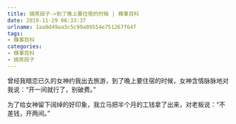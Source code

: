 ```yaml
---
title: 搞笑段子->到了晚上要住宿的时候 | 糗事百科
date: 2019-11-29 06:33:37
urlname: 1aa0d49aa3c5c99a09554e751267f64f
tags: 
- 糗事百科
categories:
- 糗事百科
- 搞笑段子
---
```

曾经我暗恋已久的女神约我出去旅游，到了晚上要住宿的时候，女神含情脉脉地对我说：“开一间就行了，别破费。”

为了给女神留下阔绰的好印象，我立马把半个月的工钱拿了出来，对老板说：“不差钱，开两间。”


